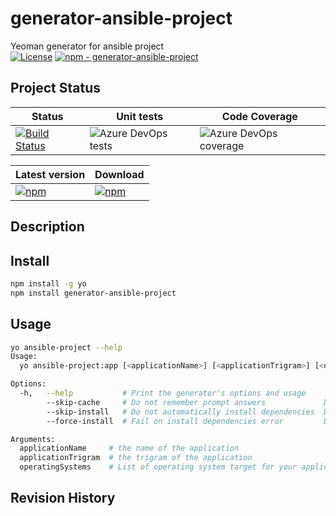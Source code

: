 # generator-ansible-project
Yeoman generator for ansible project  
[![License](https://img.shields.io/badge/license-MIT-blue.svg)](https://github.com/ygo74/generator-ansible-project/blob/master/LICENSE)
[![npm - generator-ansible-project](https://img.shields.io/badge/npm-generator--team-blue.svg)](https://www.npmjs.com/package/generator-ansible-project)

## Project Status
| Status | Unit tests | Code Coverage | 
|--------|------------|----------------|
| [![Build Status](https://dev.azure.com/ygo74/generator-ansible-project/_apis/build/status/ygo74.generator-ansible-project%20(1)?branchName=master)](https://dev.azure.com/ygo74/generator-ansible-project/_build/latest?definitionId=4&branchName=master) | ![Azure DevOps tests](https://img.shields.io/azure-devops/tests/ygo74/generator-ansible-project/4.svg) | ![Azure DevOps coverage](https://img.shields.io/azure-devops/coverage/ygo74/generator-ansible-project/4.svg) |


| Latest version | Download |
|----------------|----------|
| [![npm](https://img.shields.io/npm/v/generator-ansible-project.svg)](https://www.npmjs.com/package/generator-ansible-project) | [![npm](https://img.shields.io/npm/dw/generator-ansible-project.svg)](https://www.npmjs.com/package/generator-ansible-project) |


## Description

## Install
```bash
npm install -g yo
npm install generator-ansible-project
```

## Usage
```bash
yo ansible-project --help
Usage:
  yo ansible-project:app [<applicationName>] [<applicationTrigram>] [<operatingSystems>] [options]

Options:
  -h,   --help           # Print the generator's options and usage
        --skip-cache     # Do not remember prompt answers             Default: false
        --skip-install   # Do not automatically install dependencies  Default: false
        --force-install  # Fail on install dependencies error         Default: false

Arguments:
  applicationName     # the name of the application                           Type: String  Required: false
  applicationTrigram  # the trigram of the application                        Type: String  Required: false
  operatingSystems    # List of operating system target for your application  Type: String  Required: false
```

## Revision History
